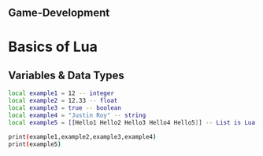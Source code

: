 ## Game-Development
# Basics of Lua


## Variables & Data Types
```bash
local example1 = 12 -- integer
local example2 = 12.33 -- float
local example3 = true -- boolean
local example4 = "Justin Roy" -- string
local example5 = [[Hello1 Hello2 Hello3 Hello4 Hello5]] -- List is Lua

print(example1,example2,example3,example4)
print(example5)
```
